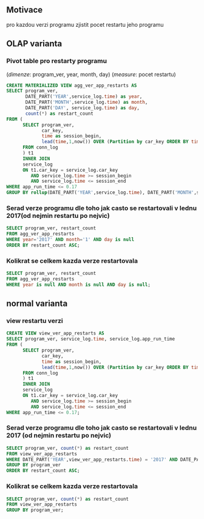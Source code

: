 ## Motivace 

pro kazdou verzi programu zjistit pocet restartu jeho programu

## OLAP varianta

### Pivot table pro restarty programu

(*dimenze*: program_ver, year, month, day) (*measure*: pocet restartu)

```sql
CREATE MATERIALIZED VIEW agg_ver_app_restarts AS 
SELECT program_ver, 
       DATE_PART('YEAR',service_log.time) as year,
       DATE_PART('MONTH',service_log.time) as month,
       DATE_PART('DAY', service_log.time) as day,
       count(*) as restart_count
FROM (
      SELECT program_ver,                                                                          
             car_key,
             time as session_begin,
             lead(time,1,now()) OVER (Partition by car_key ORDER BY time) AS session_end 
      FROM conn_log
      ) t1 
      INNER JOIN 
      service_log                                          
      ON t1.car_key = service_log.car_key 
         AND service_log.time >= session_begin 
         AND service_log.time <= session_end 
WHERE app_run_time <= 0.17 
GROUP BY rollup(DATE_PART('YEAR',service_log.time), DATE_PART('MONTH',service_log.time), DATE_PART('DAY',service_log.time)),program_ver;
```

### Serad verze programu dle toho jak casto se restartovali v lednu 2017(od nejmin restartu po nejvic)

```sql
SELECT program_ver, restart_count
FROM agg_ver_app_restarts
WHERE year='2017' AND month='1' AND day is null 
ORDER BY restart_count ASC;
```

### Kolikrat se celkem kazda verze restartovala

```sql
SELECT program_ver, restart_count 
FROM agg_ver_app_restarts 
WHERE year is null AND month is null AND day is null;
```

## normal varianta

### view restartu verzi

```sql
CREATE VIEW view_ver_app_restarts AS 
SELECT program_ver, service_log.time, service_log.app_run_time 
FROM (
      SELECT program_ver,                                                                          
             car_key,
             time as session_begin,
             lead(time,1,now()) OVER (Partition by car_key ORDER BY time) AS session_end 
      FROM conn_log
      ) t1 
      INNER JOIN 
      service_log                                          
      ON t1.car_key = service_log.car_key 
         AND service_log.time >= session_begin 
         AND service_log.time <= session_end 
WHERE app_run_time <= 0.17;
```

### Serad verze programu dle toho jak casto se restartovali v lednu 2017 (od nejmin restartu po nejvic)

```sql
SELECT program_ver, count(*) as restart_count
FROM view_ver_app_restarts 
WHERE DATE_PART('YEAR',view_ver_app_restarts.time) = '2017' AND DATE_PART('MONTH',view_ver_app_restarts.time)='1' 
GROUP BY program_ver 
ORDER BY restart_count ASC;
```

### Kolikrat se celkem kazda verze restartovala

```sql
SELECT program_ver, count(*) as restart_count 
FROM view_ver_app_restarts
GROUP BY program_ver;
```
